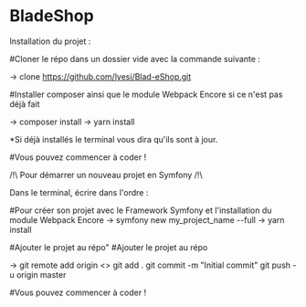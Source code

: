 # BladeShop

Installation du projet :

#Cloner le répo dans un dossier vide avec la commande suivante :

-> clone https://github.com/lyesi/Blad-eShop.git

#Installer composer ainsi que le module Webpack Encore si ce n'est pas déjà fait

-> composer install
-> yarn install

*Si déjà installés le terminal vous dira qu'ils sont à jour.

#Vous pouvez commencer à coder !

/!\ Pour démarrer un nouveau projet en Symfony /!\

Dans le terminal, écrire dans l'ordre :

#Pour créer son projet avec le Framework Symfony et l'installation du module Webpack Encore
-> symfony new my_project_name --full
-> yarn install

#Ajouter le projet au répo" #Ajouter le projet au répo

-> git remote add origin <<Lien du repository>>
   git add .
   git commit -m "Initial commit"
   git push -u origin master
   
 #Vous pouvez commencer à coder !

